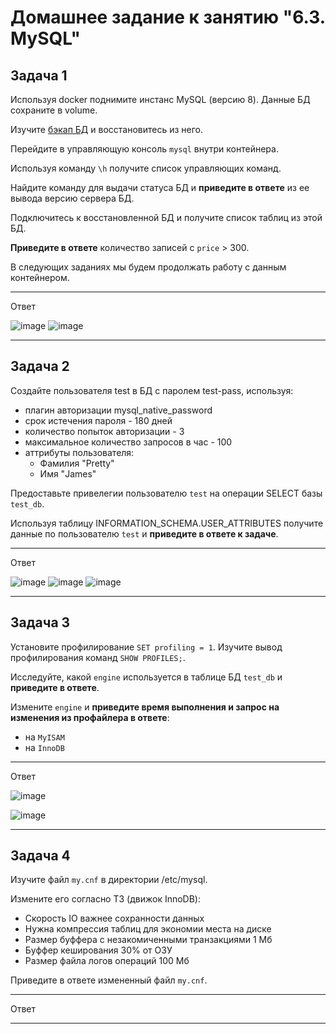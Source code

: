 # Домашнее задание к занятию "6.3. MySQL"

## Задача 1

Используя docker поднимите инстанс MySQL (версию 8). Данные БД сохраните в volume.

Изучите [бэкап БД](https://github.com/netology-code/virt-homeworks/tree/master/06-db-03-mysql/test_data) и 
восстановитесь из него.

Перейдите в управляющую консоль `mysql` внутри контейнера.

Используя команду `\h` получите список управляющих команд.

Найдите команду для выдачи статуса БД и **приведите в ответе** из ее вывода версию сервера БД.

Подключитесь к восстановленной БД и получите список таблиц из этой БД.

**Приведите в ответе** количество записей с `price` > 300.

В следующих заданиях мы будем продолжать работу с данным контейнером.

---
Ответ

![image](https://user-images.githubusercontent.com/47698474/170485320-3ca24b76-4503-4463-8c23-88e0046f7273.png)
![image](https://user-images.githubusercontent.com/47698474/170488877-54af2350-1289-4f06-967a-a18b40244aaf.png)


---
## Задача 2

Создайте пользователя test в БД c паролем test-pass, используя:
- плагин авторизации mysql_native_password
- срок истечения пароля - 180 дней 
- количество попыток авторизации - 3 
- максимальное количество запросов в час - 100
- аттрибуты пользователя:
    - Фамилия "Pretty"
    - Имя "James"

Предоставьте привелегии пользователю `test` на операции SELECT базы `test_db`.
    
Используя таблицу INFORMATION_SCHEMA.USER_ATTRIBUTES получите данные по пользователю `test` и 
**приведите в ответе к задаче**.

---
Ответ

![image](https://user-images.githubusercontent.com/47698474/170509246-eb0b53dc-4e0c-4d9d-994a-73cae935366f.png)
![image](https://user-images.githubusercontent.com/47698474/170509383-58f8fdc6-5490-4730-88df-fc94da6e03ec.png)
![image](https://user-images.githubusercontent.com/47698474/170509445-3cfaafdd-1cfc-411b-8f74-565fd39af9db.png)

---
## Задача 3

Установите профилирование `SET profiling = 1`.
Изучите вывод профилирования команд `SHOW PROFILES;`.

Исследуйте, какой `engine` используется в таблице БД `test_db` и **приведите в ответе**.

Измените `engine` и **приведите время выполнения и запрос на изменения из профайлера в ответе**:
- на `MyISAM`
- на `InnoDB`

---
Ответ

![image](https://user-images.githubusercontent.com/47698474/170514232-90a70c1d-7dfb-45b0-ad4d-a4068974844a.png)

![image](https://user-images.githubusercontent.com/47698474/170514010-7d560066-d440-4baa-aee8-f95631781748.png)


---
## Задача 4 

Изучите файл `my.cnf` в директории /etc/mysql.

Измените его согласно ТЗ (движок InnoDB):
- Скорость IO важнее сохранности данных
- Нужна компрессия таблиц для экономии места на диске
- Размер буффера с незакомиченными транзакциями 1 Мб
- Буффер кеширования 30% от ОЗУ
- Размер файла логов операций 100 Мб

Приведите в ответе измененный файл `my.cnf`.

---
Ответ


---
